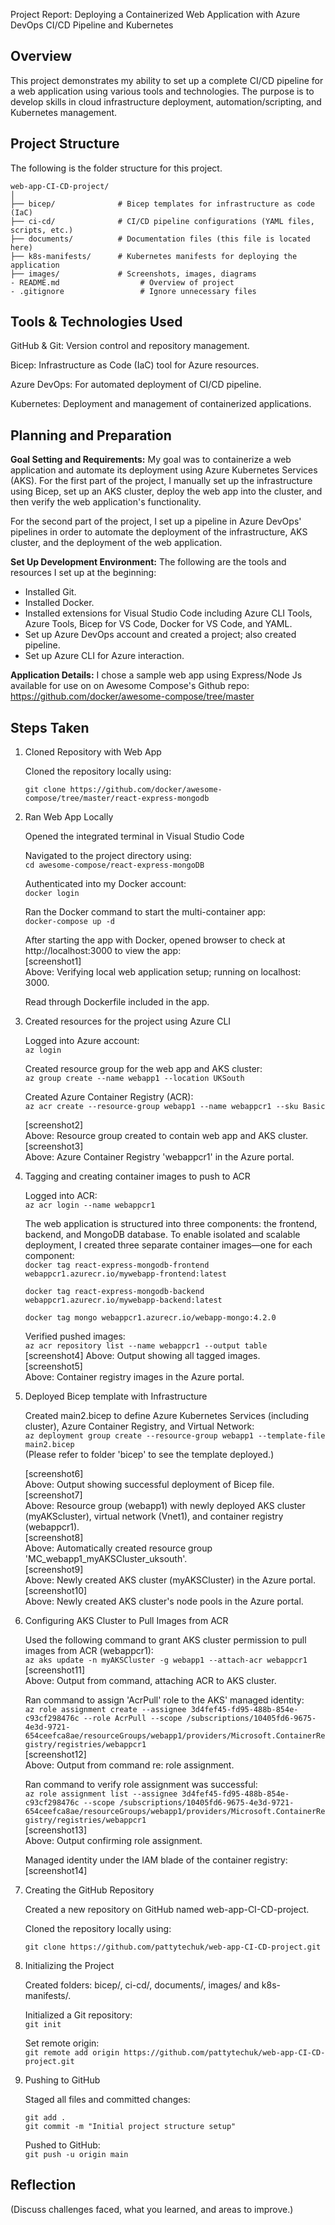 Project Report: Deploying a Containerized Web Application with Azure DevOps CI/CD Pipeline and Kubernetes

## Overview

This project demonstrates my ability to set up a complete CI/CD pipeline for a web application using various tools and technologies. The purpose is to develop skills in cloud infrastructure deployment, automation/scripting, and Kubernetes management.

## Project Structure
The following is the folder structure for this project. 
```
web-app-CI-CD-project/
│
├── bicep/              # Bicep templates for infrastructure as code (IaC)
├── ci-cd/              # CI/CD pipeline configurations (YAML files, scripts, etc.)
├── documents/          # Documentation files (this file is located here)
├── k8s-manifests/      # Kubernetes manifests for deploying the application
├── images/             # Screenshots, images, diagrams
- README.md                  # Overview of project
- .gitignore                 # Ignore unnecessary files
```

## Tools & Technologies Used

GitHub & Git: Version control and repository management.

Bicep: Infrastructure as Code (IaC) tool for Azure resources.

Azure DevOps: For automated deployment of CI/CD pipeline.

Kubernetes: Deployment and management of containerized applications.

## Planning and Preparation

**Goal Setting and Requirements:** My goal was to containerize a web application and automate its deployment using Azure Kubernetes Services (AKS). For the first part of the project, I manually set up the infrastructure using Bicep, set up an AKS cluster, deploy the web app into the cluster, and then verify the web application's functionality. 

For the second part of the project, I set up a pipeline in Azure DevOps' pipelines in order to automate the deployment of the infrastructure, AKS cluster, and the deployment of the web application. 

**Set Up Development Environment:** The following are the tools and resources I set up at the beginning:
- Installed Git.
- Installed Docker.
- Installed extensions for Visual Studio Code including Azure CLI Tools, Azure Tools, Bicep for VS Code, Docker for VS Code, and YAML.
- Set up Azure DevOps account and created a project; also created pipeline.
- Set up Azure CLI for Azure interaction.

**Application Details:** I chose a sample web app using Express/Node Js available for use on on Awesome Compose's Github repo: https://github.com/docker/awesome-compose/tree/master


## Steps Taken

1. Cloned Repository with Web App  

    Cloned the repository locally using: 

    `git clone https://github.com/docker/awesome-compose/tree/master/react-express-mongodb`  

2. Ran Web App Locally

    Opened the integrated terminal in Visual Studio Code  

    Navigated to the project directory using:  
    `cd awesome-compose/react-express-mongoDB`  

    Authenticated into my Docker account:  
    `docker login`  

    Ran the Docker command to start the multi-container app:  
    `docker-compose up -d`  

    After starting the app with Docker, opened browser to check at http://localhost:3000 to view the app:  
    [screenshot1]  
    Above: Verifying local web application setup; running on localhost: 3000. 

    Read through Dockerfile included in the app.  

3.  Created resources for the project using Azure CLI  

    Logged into Azure account:  
    `az login`

    Created resource group for the web app and AKS cluster:  
    `az group create --name webapp1 --location UKSouth`  

    Created Azure Container Registry (ACR):     
    `az acr create --resource-group webapp1 --name webappcr1 --sku Basic`  

    [screenshot2]  
    Above: Resource group created to contain web app and AKS cluster.  
    [screenshot3]  
    Above: Azure Container Registry 'webappcr1' in the Azure portal.

4.  Tagging and creating container images to push to ACR

    Logged into ACR:  
    `az acr login --name webappcr1`  

    The web application is structured into three components: the frontend, backend, and MongoDB database. To enable isolated and scalable deployment, I created three separate container images—one for each component:  
    `docker tag react-express-mongodb-frontend webappcr1.azurecr.io/mywebapp-frontend:latest`  

    `docker tag react-express-mongodb-backend webappcr1.azurecr.io/mywebapp-backend:latest`  

    `docker tag mongo webappcr1.azurecr.io/webapp-mongo:4.2.0`  

    Verified pushed images:  
    `az acr repository list --name webappcr1 --output table`  
    [screenshot4] 
    Above: Output showing all tagged images.  
    [screenshot5]  
    Above: Container registry images in the Azure portal.

5.  Deployed Bicep template with Infrastructure  

    Created main2.bicep to define Azure Kubernetes Services (including cluster), Azure Container Registry, and Virtual Network:  
    `az deployment group create --resource-group webapp1 --template-file main2.bicep`  
    (Please refer to folder 'bicep' to see the template deployed.)  

    [screenshot6]  
    Above: Output showing successful deployment of Bicep file.  
    [screenshot7]  
    Above: Resource group (webapp1) with newly deployed AKS cluster (myAKScluster), virtual network (Vnet1), and container registry (webappcr1).  
    [screenshot8]  
    Above: Automatically created resource group 'MC_webapp1_myAKSCluster_uksouth'.  
    [screenshot9]  
    Above: Newly created AKS cluster (myAKSCluster) in the Azure portal.  
    [screenshot10]  
    Above: Newly created AKS cluster's node pools in the Azure portal.  

6.  Configuring AKS Cluster to Pull Images from ACR  

    Used the following command to grant AKS cluster permission to pull images from ACR (webappcr1):  
    `az aks update -n myAKSCluster -g webapp1 --attach-acr webappcr1`  
    [screenshot11]  
    Above: Output from command, attaching ACR to AKS cluster.  

    Ran command to assign 'AcrPull' role to the AKS' managed identity:  
    `az role assignment create --assignee 3d4fef45-fd95-488b-854e-c93cf298476c --role AcrPull --scope /subscriptions/10405fd6-9675-4e3d-9721-654ceefca8ae/resourceGroups/webapp1/providers/Microsoft.ContainerRegistry/registries/webappcr1`  
    [screenshot12]  
    Above: Output from command re: role assignment.  

    Ran command to verify role assignment was successful:  
    `az role assignment list --assignee 3d4fef45-fd95-488b-854e-c93cf298476c --scope /subscriptions/10405fd6-9675-4e3d-9721-654ceefca8ae/resourceGroups/webapp1/providers/Microsoft.ContainerRegistry/registries/webappcr1`  
    [screenshot13]  
    Above: Output confirming role assignment. 

    Managed identity under the IAM blade of the container registry:  
    [screenshot14]

10. Creating the GitHub Repository  

    Created a new repository on GitHub named web-app-CI-CD-project.  

    Cloned the repository locally using:  

    `git clone https://github.com/pattytechuk/web-app-CI-CD-project.git`  


11. Initializing the Project  

    Created folders: bicep/, ci-cd/, documents/, images/ and k8s-manifests/.  

    Initialized a Git repository:  
    `git init`  

    Set remote origin:  
    `git remote add origin https://github.com/pattytechuk/web-app-CI-CD-project.git`  


12. Pushing to GitHub  

    Staged all files and committed changes:  

    `git add .`  
    `git commit -m "Initial project structure setup"`  

    Pushed to GitHub:  
    `git push -u origin main`  

## Reflection  

(Discuss challenges faced, what you learned, and areas to improve.)  